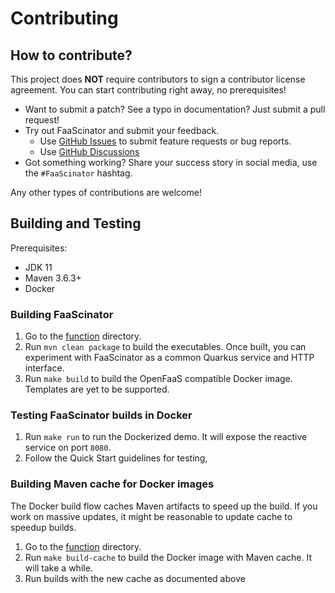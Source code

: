 # Contributing

## How to contribute?

This project does **NOT** require contributors to sign a contributor license agreement.
You can start contributing right away, no prerequisites!

* Want to submit a patch? See a typo in documentation? Just submit a pull request!
* Try out FaaScinator and submit your feedback.
  * Use [GitHub Issues](https://github.com/oleg-nenashev/FaaScinator/issues) to submit feature requests or bug reports.
  * Use [GitHub Discussions](https://github.com/oleg-nenashev/FaaScinator/discussions)
* Got something working? Share your success story in social media, use the `#FaaScinator` hashtag.

Any other types of contributions are welcome!

## Building and Testing

Prerequisites:

* JDK 11
* Maven 3.6.3+
* Docker

### Building FaaScinator

1. Go to the [function](./function) directory.
2. Run `mvn clean package` to build the executables.
   Once built, you can experiment with FaaScinator as a common Quarkus service and HTTP interface.
3. Run `make build` to build the OpenFaaS compatible Docker image.
   Templates are yet to be supported.
   
### Testing FaaScinator builds in Docker

1. Run `make run` to run the Dockerized demo.
   It will expose the reactive service on port `8080`.
2. Follow the Quick Start guidelines for testing,

### Building Maven cache for Docker images

The Docker build flow caches Maven artifacts to speed up the build.
If you work on massive updates, it might be reasonable to update cache to speedup builds.

1. Go to the [function](./function) directory.
2. Run `make build-cache` to build the Docker image with Maven cache. It will take a while.
3. Run builds with the new cache as documented above
